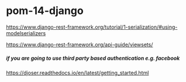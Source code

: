 # pom-14-django
https://www.django-rest-framework.org/tutorial/1-serialization/#using-modelserializers


https://www.django-rest-framework.org/api-guide/viewsets/



#####  if you are going to use third party based authentication e.g. facebook
https://djoser.readthedocs.io/en/latest/getting_started.html 
